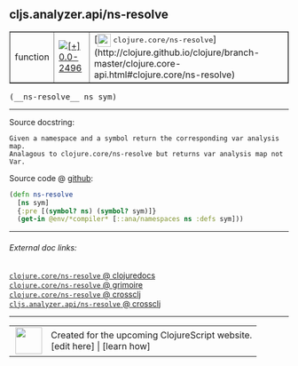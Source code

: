 ## cljs.analyzer.api/ns-resolve



 <table border="1">
<tr>
<td>function</td>
<td><a href="https://github.com/cljsinfo/cljs-api-docs/tree/0.0-2496"><img valign="middle" alt="[+] 0.0-2496" title="Added in 0.0-2496" src="https://img.shields.io/badge/+-0.0--2496-lightgrey.svg"></a> </td>
<td>
[<img height="24px" valign="middle" src="http://i.imgur.com/1GjPKvB.png"> <samp>clojure.core/ns-resolve</samp>](http://clojure.github.io/clojure/branch-master/clojure.core-api.html#clojure.core/ns-resolve)
</td>
</tr>
</table>


 <samp>
(__ns-resolve__ ns sym)<br>
</samp>

---





Source docstring:

```
Given a namespace and a symbol return the corresponding var analysis map.
Analagous to clojure.core/ns-resolve but returns var analysis map not Var.
```


Source code @ [github](https://github.com/clojure/clojurescript/blob/r2727/src/clj/cljs/analyzer/api.clj#L44-L49):

```clj
(defn ns-resolve
  [ns sym]
  {:pre [(symbol? ns) (symbol? sym)]}
  (get-in @env/*compiler* [::ana/namespaces ns :defs sym]))
```

<!--
Repo - tag - source tree - lines:

 <pre>
clojurescript @ r2727
└── src
    └── clj
        └── cljs
            └── analyzer
                └── <ins>[api.clj:44-49](https://github.com/clojure/clojurescript/blob/r2727/src/clj/cljs/analyzer/api.clj#L44-L49)</ins>
</pre>

-->

---



###### External doc links:

[`clojure.core/ns-resolve` @ clojuredocs](http://clojuredocs.org/clojure.core/ns-resolve)<br>
[`clojure.core/ns-resolve` @ grimoire](http://conj.io/store/v1/org.clojure/clojure/1.7.0-beta3/clj/clojure.core/ns-resolve/)<br>
[`clojure.core/ns-resolve` @ crossclj](http://crossclj.info/fun/clojure.core/ns-resolve.html)<br>
[`cljs.analyzer.api/ns-resolve` @ crossclj](http://crossclj.info/fun/cljs.analyzer.api/ns-resolve.html)<br>

---

 <table>
<tr><td>
<img valign="middle" align="right" width="48px" src="http://i.imgur.com/Hi20huC.png">
</td><td>
Created for the upcoming ClojureScript website.<br>
[edit here] | [learn how]
</td></tr></table>

[edit here]:https://github.com/cljsinfo/cljs-api-docs/blob/master/cljsdoc/cljs.analyzer.api/ns-resolve.cljsdoc
[learn how]:https://github.com/cljsinfo/cljs-api-docs/wiki/cljsdoc-files

<!--

This information was too distracting to show to readers, but I'll leave it
commented here since it is helpful to:

- pretty-print the data used to generate this document
- and show how to retrieve that data



The API data for this symbol:

```clj
{:ns "cljs.analyzer.api",
 :name "ns-resolve",
 :signature ["[ns sym]"],
 :history [["+" "0.0-2496"]],
 :type "function",
 :full-name-encode "cljs.analyzer.api/ns-resolve",
 :source {:code "(defn ns-resolve\n  [ns sym]\n  {:pre [(symbol? ns) (symbol? sym)]}\n  (get-in @env/*compiler* [::ana/namespaces ns :defs sym]))",
          :title "Source code",
          :repo "clojurescript",
          :tag "r2727",
          :filename "src/clj/cljs/analyzer/api.clj",
          :lines [44 49]},
 :full-name "cljs.analyzer.api/ns-resolve",
 :clj-symbol "clojure.core/ns-resolve",
 :docstring "Given a namespace and a symbol return the corresponding var analysis map.\nAnalagous to clojure.core/ns-resolve but returns var analysis map not Var."}

```

Retrieve the API data for this symbol:

```clj
;; from Clojure REPL
(require '[clojure.edn :as edn])
(-> (slurp "https://raw.githubusercontent.com/cljsinfo/cljs-api-docs/catalog/cljs-api.edn")
    (edn/read-string)
    (get-in [:symbols "cljs.analyzer.api/ns-resolve"]))
```

-->
